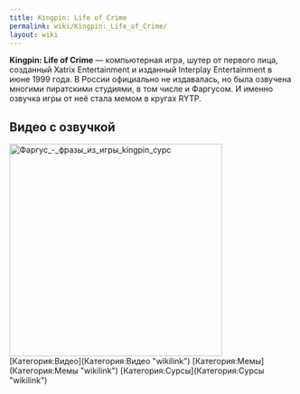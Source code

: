 ```yaml
---
title: Kingpin: Life of Crime
permalink: wiki/Kingpin:_Life_of_Crime/
layout: wiki
---
```


**Kingpin: Life of Crime** — компьютерная игра, шутер от первого лица,
созданный Xatrix Entertainment и изданный Interplay Entertainment в июне
1999 года. В России официально не издавалась, но была озвучена многими
пиратскими студиями, в том числе и Фаргусом. И именно озвучка игры от
неё стала мемом в кругах RYTP.

## Видео с озвучкой

<img src="Фаргус_-_фразы_из_игры_kingpin_сурс" title="fig:Фаргус_-_фразы_из_игры_kingpin_сурс" width="376" height="376" alt="Фаргус_-_фразы_из_игры_kingpin_сурс" />
[Категория:Видео](Категория:Видео "wikilink")
[Категория:Мемы](Категория:Мемы "wikilink")
[Категория:Сурсы](Категория:Сурсы "wikilink")
